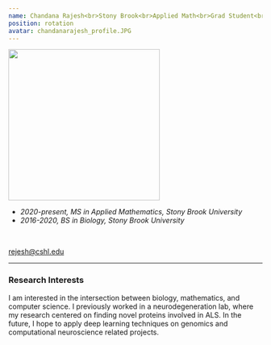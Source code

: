 ```yaml
---
name: Chandana Rajesh<br>Stony Brook<br>Applied Math<br>Grad Student<br>Since 2021
position: rotation
avatar: chandanarajesh_profile.JPG
---
```


<img width="300" src="{{site.baseurl}}/images/people/{{page.avatar}}" data-action="zoom">
<br>

- _2020-present, MS in Applied Mathematics, Stony Brook University_ <br>
- _2016-2020, BS in Biology, Stony Brook University_ <br>
<br>

<a href="mailto:rejesh@cshl.edu"><i class="fa fa-envelope-o"></i> rejesh@cshl.edu</a><br>

<hr>

### Research Interests

I am interested in the intersection between biology, mathematics, and computer science. I previously worked in a neurodegeneration lab, where my research centered on finding novel proteins involved in ALS. In the future, I hope to apply deep learning techniques on genomics and computational neuroscience related projects.
<br>
<br>
<br>

&nbsp;
&nbsp;
&nbsp;
&nbsp;
&nbsp;
&nbsp;
&nbsp;
&nbsp;
&nbsp;
&nbsp;
&nbsp;
&nbsp;
&nbsp;
&nbsp;
&nbsp;
&nbsp;
&nbsp;
&nbsp;
&nbsp;
&nbsp;
&nbsp;
&nbsp;
&nbsp;
&nbsp;
